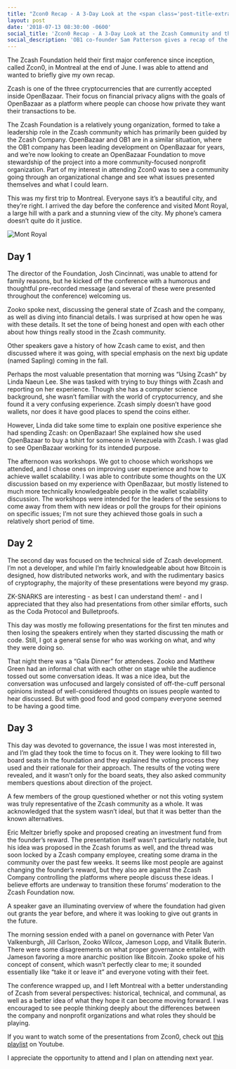 ```yaml
---
title: "Zcon0 Recap - A 3-Day Look at the <span class='post-title-extra'>Zcash Community</span> and the Future of OpenBazaar Governance"
layout: post
date: '2018-07-13 08:30:00 -0600'
social_title: 'Zcon0 Recap - A 3-Day Look at the Zcash Community and the Future of  OpenBazaar Governance'
social_description: 'OB1 co-founder Sam Patterson gives a recap of the Zcash conference Zcon0 in Montreal.'
---
```


The Zcash Foundation held their first major conference since inception, called Zcon0, in Montreal at the end of June. I was able to attend and wanted to briefly give my own recap.

Zcash is one of the three cryptocurrencies that are currently accepted inside OpenBazaar. Their focus on financial privacy aligns with the goals of OpenBazaar as a platform where people can choose how private they want their transactions to be.

The Zcash Foundation is a relatively young organization, formed to take a leadership role in the Zcash community which has primarily been guided by the Zcash Company. OpenBazaar and OB1 are in a similar situation, where the OB1 company has been leading development on OpenBazaar for years, and we’re now looking to create an OpenBazaar Foundation to move stewardship of the project into a more community-focused nonprofit organization. Part of my interest in attending Zcon0 was to see a community going through an organizational change and see what issues presented themselves and what I could learn.

This was my first trip to Montreal. Everyone says it’s a beautiful city, and they’re right. I arrived the day before the conference and visited Mont Royal, a large hill with a park and a stunning view of the city. My phone’s camera doesn’t quite do it justice.

![Mont Royal](montroyal.jpg)

## Day 1

The director of the Foundation, Josh Cincinnati, was unable to attend for family reasons, but he kicked off the conference with a humorous and thoughtful pre-recorded message (and several of these were presented throughout the conference) welcoming us.

Zooko spoke next, discussing the general state of Zcash and the company, as well as diving into financial details. I was surprised at how open he was with these details. It set the tone of being honest and open with each other about how things really stood in the Zcash community.

Other speakers gave a history of how Zcash came to exist, and then discussed where it was going, with special emphasis on the next big update (named Sapling) coming in the fall.

Perhaps the most valuable presentation that morning was “Using Zcash” by Linda Naeun Lee. She was tasked with trying to buy things with Zcash and reporting on her experience. Though she has a computer science background, she wasn’t familiar with the world of cryptocurrency, and she found it a very confusing experience. Zcash simply doesn’t have good wallets, nor does it have good places to spend the coins either.

However, Linda did take some time to explain one positive experience she had spending Zcash: on OpenBazaar! She explained how she used OpenBazaar to buy a tshirt for someone in Venezuela with Zcash. I was glad to see OpenBazaar working for its intended purpose.

The afternoon was workshops. We got to choose which workshops we attended, and I chose ones on improving user experience and how to achieve wallet scalability. I was able to contribute some thoughts on the UX discussion based on my experience with OpenBazaar, but mostly listened to much more technically knowledgeable people in the wallet scalability discussion. The workshops were intended for the leaders of the sessions to come away from them with new ideas or poll the groups for their opinions on specific issues; I’m not sure they achieved those goals in such a relatively short period of time.

## Day 2

The second day was focused on the technical side of Zcash development. I’m not a developer, and while I’m fairly knowledgeable about how Bitcoin is designed, how distributed networks work, and with the rudimentary basics of cryptography, the majority of these presentations were beyond my grasp. 

ZK-SNARKS are interesting - as best I can understand them! - and I appreciated that they also had presentations from other similar efforts, such as the Coda Protocol and Bulletproofs.

This day was mostly me following presentations for the first ten minutes and then losing the speakers entirely when they started discussing the math or code. Still, I got a general sense for who was working on what, and why they were doing so.

That night there was a “Gala Dinner” for attendees. Zooko and Matthew Green had an informal chat with each other on stage while the audience tossed out some conversation ideas. It was a nice idea, but the conversation was unfocused and largely consisted of off-the-cuff personal opinions instead of well-considered thoughts on issues people wanted to hear discussed. But with good food and good company everyone seemed to be having a good time.

## Day 3

This day was devoted to governance, the issue I was most interested in, and I’m glad they took the time to focus on it. They were looking to fill two board seats in the foundation and they explained the voting process they used and their rationale for their approach. The results of the voting were revealed, and it wasn’t only for the board seats, they also asked community members questions about direction of the project.

A few members of the group questioned whether or not this voting system was truly representative of the Zcash community as a whole. It was acknowledged that the system wasn’t ideal, but that it was better than the known alternatives.

Eric Meltzer briefly spoke and proposed creating an investment fund from the founder’s reward. The presentation itself wasn’t particularly notable, but his idea was proposed in the Zcash forums as well, and the thread was soon locked by a Zcash company employee, creating some drama in the community over the past few weeks. It seems like most people are against changing the founder’s reward, but they also are against the Zcash Company controlling the platforms where people discuss these ideas. I believe efforts are underway to transition these forums’ moderation to the Zcash Foundation now.

A speaker gave an illuminating overview of where the foundation had given out grants the year before, and where it was looking to give out grants in the future.

The morning session ended with a panel on governance with Peter Van Valkenburgh, Jill Carlson, Zooko Wilcox, Jameson Lopp, and Vitalik Buterin. There were some disagreements on what proper governance entailed, with Jameson favoring a more anarchic position like Bitcoin. Zooko spoke of his concept of consent, which wasn’t perfectly clear to me; it sounded essentially like “take it or leave it” and everyone voting with their feet.

The conference wrapped up, and I Ieft Montreal with a better understanding of Zcash from several perspectives: historical, technical,  and communal, as well as a better idea of what they hope it can become moving forward. I was encouraged to see people thinking deeply about the differences between the company and nonprofit organizations and what roles they should be playing.

If you want to watch some of the presentations from Zcon0, check out [this playlist](https://www.youtube.com/playlist?list=PL40dyJ0UYTLK507afWUMgzUYeh-i4qQWS) on Youtube.

I appreciate the opportunity to attend and I plan on attending next year.






